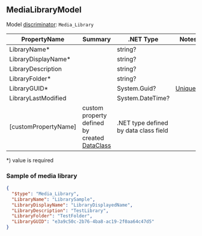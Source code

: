 <!-- generated file with tool "Kentico.Xperience.UMT.DocUtils" - edited through template "UmtModel.cshtml" -->
## MediaLibraryModel
Model [discriminator](../UmtModel.md#discriminator): `Media_Library`

|PropertyName|Summary|.NET Type|Notes|
|---|---|---|---|
|LibraryName\*||string?||
|LibraryDisplayName\*||string?||
|LibraryDescription||string?||
|LibraryFolder\*||string?||
|LibraryGUID\*||System.Guid?|[UniqueId](../UmtModel.md#UniqueId)|
|LibraryLastModified||System.DateTime?||
|[customPropertyName]|custom property defined by created [DataClass](./DataClassModel.md)|.NET type defined by data class field||

<p>*) value is required</p>


### Sample of media library

```json
{
  "$type": "Media_Library",
  "LibraryName": "LibrarySample",
  "LibraryDisplayName": "LibraryDisplayedName",
  "LibraryDescription": "TestLibrary",
  "LibraryFolder": "TestFolder",
  "LibraryGUID": "e3a9c50c-2b76-4ba8-ac19-2f0aa64c47d5"
}
```
